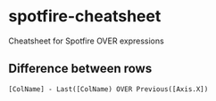 # spotfire-cheatsheet
Cheatsheet for Spotfire OVER expressions

## Difference between rows
`[ColName] - Last([ColName) OVER Previous([Axis.X])`
